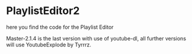 # PlaylistEditor2

here you find the code for the Playlist Editor


Master-2.1.4 is the last version with use of youtube-dl, all further versions will use YoutubeExplode by Tyrrrz. 
